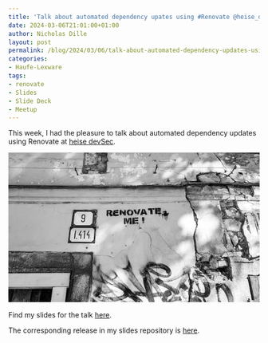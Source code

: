 ```yaml
---
title: 'Talk about automated dependency upates using #Renovate @heise_devsec'
date: 2024-03-06T21:01:00+01:00
author: Nicholas Dille
layout: post
permalink: /blog/2024/03/06/talk-about-automated-dependency-updates-using-renovate/
categories:
- Haufe-Lexware
tags:
- renovate
- Slides
- Slide Deck
- Meetup
---
```

This week, I had the pleasure to talk about automated dependency updates using Renovate at [heise devSec](https://www.heise-devsec.de/2024/programm_hannover.php).

<img src="/media/2022/08/mark-de-jong-FQmwJSK0vB8-unsplash.jpg" style="object-fit: cover; object-position: center 60%; width: 100%; height: 300px;" />

<!--more-->

Find my slides for the talk [here](https://dille.name/slides/2024-03-06/heise-devsec-Dependency-Updates.html).

The corresponding release in my slides repository is [here](https://github.com/nicholasdille/container-slides/releases/tag/20240306.2).